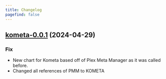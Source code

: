 ```yaml
---
title: Changelog
pagefind: false
---
```


## [kometa-0.0.1](https://github.com/truecharts/charts/compare/kometa-0.0.1) (2024-04-29)

### Fix

- New chart for Kometa based off of Plex Meta Manager as it was called before.
- Changed all references of PMM to KOMETA
